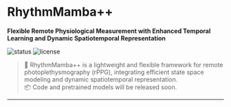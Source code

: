 # RhythmMamba++
**Flexible Remote Physiological Measurement with Enhanced Temporal Learning and Dynamic Spatiotemporal Representation**

![status](https://img.shields.io/badge/status-code%20coming%20soon-yellow)
![license](https://img.shields.io/badge/license-MIT-green)

> 🧠 RhythmMamba++ is a lightweight and flexible framework for remote photoplethysmography (rPPG), integrating efficient state space modeling and dynamic spatiotemporal representation.  
> 📦 Code and pretrained models will be released soon.

---
